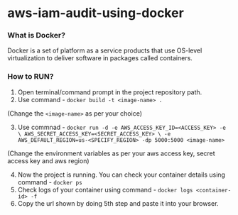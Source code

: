 # aws-iam-audit-using-docker

### What is Docker?

Docker is a set of platform as a service products that use OS-level virtualization to deliver software in packages called containers.

### How to RUN?
1. Open terminal/command prompt in the project repository path.
2. Use command - `docker build -t <image-name> .`
 
(Change the `<image-name>` as per your choice)

3. Use commnad - `docker run -d -e AWS_ACCESS_KEY_ID=<ACCESS_KEY> -e \
AWS_SECRET_ACCESS_KEY=<SECRET_ACCESS_KEY> \
-e AWS_DEFAULT_REGION=us-<SPECIFY_REGION> -dp 5000:5000 <image-name> `

(Change the environment variables as per your aws access key, secret access key and aws region)


4. Now the project is running. You can check your container details using command - `docker ps`
5. Check logs of your container using command - `docker logs <container-id> -f`
6. Copy the url shown by doing 5th step and paste it into your browser. 